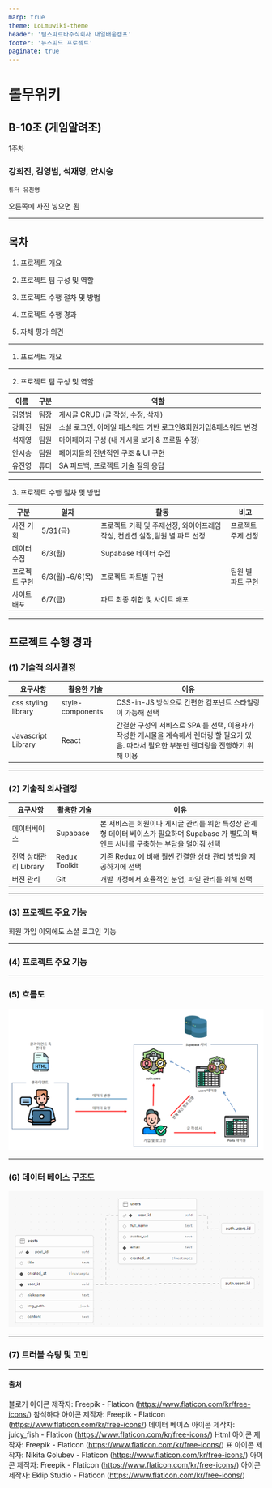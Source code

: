```yaml
---
marp: true
theme: LoLmuwiki-theme
header: '팀스파르타주식회사 내일배움캠프'
footer: '뉴스피드 프로젝트'
paginate: true
---
```


# 롤무위키

## B-10조 (게임알려조)

1주차

### 강희진, 김영범, 석재영, 안시승

`튜터 유진영`

오른쪽에 사진 넣으면 됨

---

## 목차

1. 프로젝트 개요

2. 프로젝트 팀 구성 및 역할

3. 프로젝트 수행 절차 및 방법

4. 프로젝트 수행 경과

5. 자체 평가 의견

---

1. 프로젝트 개요

---

2. 프로젝트 팀 구성 및 역할

| 이름   | 구분 | 역할                                                            |
| ------ | ---- | --------------------------------------------------------------- |
| 김영범 | 팀장 | 게시글 CRUD (글 작성, 수정, 삭제)                               |
| 강희진 | 팀원 | 소셜 로그인, 이메일 패스워드 기반 로그인&회원가입&패스워드 변경 |
| 석재영 | 팀원 | 마이페이지 구성 (내 게시물 보기 & 프로필 수정)                  |
| 안시승 | 팀원 | 페이지들의 전반적인 구조 & UI 구현                              |
| 유진영 | 튜터 | SA 피드백, 프로젝트 기술 질의 응답                              |

---

3. 프로젝트 수행 절차 및 방법

| 구분          | 일자            | 활동                                                                        | 비고               |
| ------------- | --------------- | --------------------------------------------------------------------------- | ------------------ |
| 사전 기획     | 5/31(금)        | 프로젝트 기획 및 주제선정, 와이어프레임 작성, 컨벤션 설정,팀원 별 파트 선정 | 프로젝트 주제 선정 |
| 데이터 수집   | 6/3(월)         | Supabase 데이터 수집                                                        |                    |
| 프로젝트 구현 | 6/3(월)~6/6(목) | 프로젝트 파트별 구현                                                        | 팀원 별 파트 구현  |
| 사이트 배포   | 6/7(금)         | 파트 최종 취합 및 사이트 배포                                               |                    |

---

## 프로젝트 수행 경과

### (1) 기술적 의사결정

| 요구사항            | 활용한 기술      | 이유                                                                                                                                          |
| ------------------- | ---------------- | --------------------------------------------------------------------------------------------------------------------------------------------- |
| css styling library | style-components | CSS-in-JS 방식으로 간편한 컴포넌트 스타일링이 가능해 선택                                                                                     |
| Javascript Library  | React            | 간결한 구성의 서비스로 SPA 를 선택, 이용자가 작성한 게시물을 계속해서 렌더링 할 필요가 있음. 따라서 필요한 부분만 렌더링을 진행하기 위해 이용 |

---

### (2) 기술적 의사결정

| 요구사항              | 활용한 기술   | 이유                                                                                                                                        |
| --------------------- | ------------- | ------------------------------------------------------------------------------------------------------------------------------------------- |
| 데이터베이스          | Supabase      | 본 서비스는 회원이나 게시글 관리를 위한 특성상 관계형 데이터 베이스가 필요하며 Supabase 가 별도의 백엔드 서버를 구축하는 부담을 덜어줘 선택 |
| 전역 상태관리 Library | Redux Toolkit | 기존 Redux 에 비해 훨씬 간결한 상태 관리 방법을 제공하기에 선택                                                                             |
| 버전 관리             | Git           | 개발 과정에서 효율적인 분업, 파일 관리를 위해 선택                                                                                          |

---

### (3) 프로젝트 주요 기능

회원 가입 이외에도 소셜 로그인 기능

---

### (4) 프로젝트 주요 기능

---

### (5) 흐름도

![width:900px center](./imgs/DB-Diagram.png)

---

### (6) 데이터 베이스 구조도

![width:900px center](./imgs/Supabase-Schema-Visualizer.png)

---

### (7) 트러블 슈팅 및 고민

---

#### 출처

<!-- _class: tinytext -->

블로거 아이콘 제작자: Freepik - Flaticon (https://www.flaticon.com/kr/free-icons/)
참석하다 아이콘 제작자: Freepik - Flaticon (https://www.flaticon.com/kr/free-icons/)
데이터 베이스 아이콘 제작자: juicy_fish - Flaticon (https://www.flaticon.com/kr/free-icons/)
Html 아이콘 제작자: Freepik - Flaticon (https://www.flaticon.com/kr/free-icons/)
표 아이콘 제작자: Nikita Golubev - Flaticon (https://www.flaticon.com/kr/free-icons/)
아이콘 제작자: Freepik - Flaticon (https://www.flaticon.com/kr/free-icons/)
아이콘 제작자: Eklip Studio - Flaticon (https://www.flaticon.com/kr/free-icons/)

